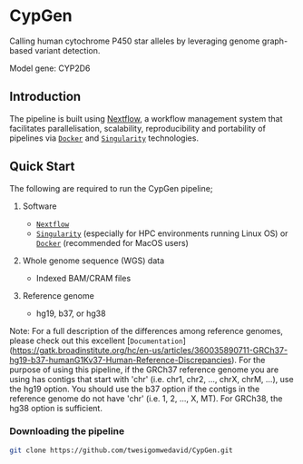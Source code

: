 # CypGen
Calling human cytochrome P450 star alleles by leveraging genome graph-based variant detection.

Model gene: CYP2D6

## Introduction
The pipeline is built using [Nextflow](https://www.nextflow.io), a workflow management system that facilitates parallelisation, scalability, reproducibility and portability of pipelines via [`Docker`](https://docs.docker.com) and [`Singularity`](https://sylabs.io/) technologies.

## Quick Start

The following are required to run the CypGen pipeline;

1. Software
    - [`Nextflow`](https://nf-co.re/usage/installation)
    - [`Singularity`](https://sylabs.io/) (especially for HPC environments running Linux OS) or [`Docker`](https://docs.docker.com) (recommended for MacOS users)

2. Whole genome sequence (WGS) data
    - Indexed BAM/CRAM files
    
3. Reference genome
    - hg19, b37, or hg38
    
Note: For a full description of the differences among reference genomes, please check out this excellent [`Documentation`] (https://gatk.broadinstitute.org/hc/en-us/articles/360035890711-GRCh37-hg19-b37-humanG1Kv37-Human-Reference-Discrepancies). For the purpose of using this pipeline, if the GRCh37 reference genome you are using has contigs that start with 'chr' (i.e. chr1, chr2, ..., chrX, chrM, ...), use the hg19 option. You should use the b37 option if the contigs in the reference genome do not have 'chr' (i.e. 1, 2, ..., X, MT). For GRCh38, the hg38 option is sufficient.

### Downloading the pipeline
```bash
git clone https://github.com/twesigomwedavid/CypGen.git
```


